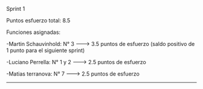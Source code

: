 Sprint 1

Puntos esfuerzo total: 8.5

Funciones asignadas:

-Martin Schauvinhold: N° 3 ---> 3.5 puntos de esfuerzo (saldo positivo de 1 punto para el siguiente sprint)

-Luciano Perrella: N° 1 y 2 ---> 2.5 puntos de esfuerzo

-Matias terranova: N° 7 ---> 2.5 puntos de esfuerzo

---
